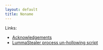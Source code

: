 ```yaml
---
layout: default
title: Noname
---
```


Links:

- [Acknowledgements](acknowledgements)
- [LummaStealer process un-hollowing script](scripts/x64dbg/01-lummastealer_process_unhollowing)